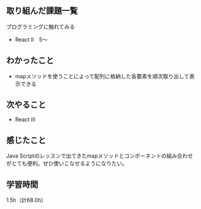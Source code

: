 ## 取り組んだ課題一覧
プログラミングに触れてみる
- React II　5～

## わかったこと
- mapメソッドを使うことによって配列に格納した各要素を順次取り出して表示できる

## 次やること
- React III

## 感じたこと
Java Scriptのレッスンで出てきたmapメソッドとコンポーネントの組み合わせがとても便利。ぜひ使いこなせるようになりたい。

## 学習時間
1.5h（計68.0h）
